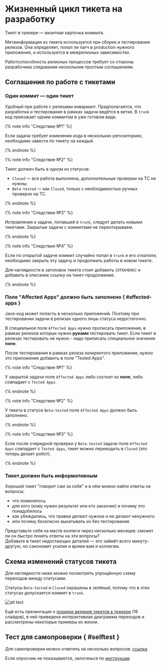# Жизненный цикл тикета на разработку
Тикет в трекере — визитная карточка коммита.

Метаинформация из тикета используется при сборке и тестировании релизов.
Она определяет, попал ли патч в production нужного приложения, и используется в межрелизных зависимостях. 

Работоспособность релизных процессов требует со стороны разрабочика следования нескольким простым соглашениям.

## Соглашения по работе с тикетами

### Один коммит — один тикет
Удобный при работе с релизами инвариант. Предполагается, что разработка и тестирование в рамках задачи ведётся в ветке. В `trunk` код приезжает одним коммитом в уже готовом виде.

{% note info "Следствие №1" %}

Если задача требует изменения кода в нескольких репозиториях, необходимо завести по тикету на каждый.

{% endnote %}

{% note info "Следствие №2" %}

Тикет должен быть в одном из статусов:

- `Closed` — вся работа выполнена, дополнительные проверки на ТС не нужны;
- `Beta-tested` — как `Closed`, только с необходимостью ручных проверок на ТС.

{% endnote %}

{% note info "Следствие №3" %}

Исправления к задаче, попавшей в `trunk`, следует делать новыми тикетами. Закрытые задачи с коммитами не переоткрываем.

{% endnote %}

{% note info "Следствие №4" %}

Если по открытой задаче коммит случайно попал в `trunk` и его откатили, необходимо закрыть эту задачу и продолжить работы в новом тикете.

Для наглядности в заголовок тикета стоит добавить `[ОТКАЧЕНО]` и добавить в описание ссылку на тикет-продолжение.

{% endnote %}

### Поле "Affected Apps" должно быть заполнено { #affected-apps }
Java-код может попасть в несколько приложений. Поэтому при тестировании задачи в релизах одного лишь статуса недостаточно. 

В специальное поле `Affected Apps` нужно прописать приложения, в рамках релизов которых нужно **руками** тестировать тикет.
Если тикет в релизах тестировать не нужно - надо приписать специальное значение **none**.

После тестирования в рамках релиза конкрентого приложения, нужно это приложение добавить в поле "Tested Apps".

{% note info "Следствие №1" %}

У закрытой задачи поле `Affected Apps` либо состоит из **none**, либо совпадает с `Tested Apps`.

{% endnote %}

{% note info "Следствие №2" %}

У тикета в статусе `Beta-tested` поле `Affected Apps` должно быть заполнено.

{% endnote %}

{% note info "Следствие №3" %}

Если после очередной проверки у `Beta-tested` задачи поле `Affected Apps` совпадает с `Tested Apps`, тикет можно переводить в `Closed` (это теперь делает робот).

{% endnote %}

### Тикет должен быть информативным
Хороший тикет "говорит сам за себя" и в нём можно найти ответы на вопросы:

- что поменялось
- для кого (кому нужен результат или кто заказчик) и почему это понадобилось
- как убеждались, что правки делают нужное и не делают ненужного
- или почему безопасно выкатывать их без тестирования

Представьте себя на месте коллеги через несколько месяцев: сможет ли он _быстро понять_ ответы на эти вопросы?  
Добавьте в тикет недостающих деталей — это займёт всего минуту-другую, но сэкономит усилия и время вам и коллегам.


## Схема изменений статусов тикета
Для наглядности ниже можно посмотреть упрощённую схему переходов между статусами.

Статусы `Beta-tested` и `Closed` окрашены в зелёный, потому что в этих статусах допускается коммит в `trunk`.

![alt text](_assets/ticket-workflow-simplified.svg "Упрощённый workflow тикета")

Ещё есть презентация о
[порядке ведения тикетов в трекере](https://docviewer.yandex-team.ru/?url=ya-wiki://wiki-api.yandex-team.ru/direct/development/education/self-study/tracker/porjadokvedenijatiketovvtrekere.pdf)
(16 слайдов), в ней приведена интерактивная диаграмма переходов
и рассмотрены некоторые примеры из жизни.


## Тест для самопроверки { #selftest }

Для самопроверки можно ответить на несколько вопросов: [ссылка](https://forms.office.com/Pages/ResponsePage.aspx?id=91gB6oFweEaw7X55tD91WioDI29cj_FKvM5f4YSFsflUMUJJQ0UwQ0g2OTRPTVIzRUpTUk02TDk3RC4u)

Если опросник не показывается, залогинься по [инструкции](../../guide/basics/howto-office-com-login.md)
